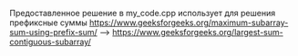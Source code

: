 Предоставленное решение в my_code.cpp использует для решения префиксные суммы
https://www.geeksforgeeks.org/maximum-subarray-sum-using-prefix-sum/ --> https://www.geeksforgeeks.org/largest-sum-contiguous-subarray/ 
